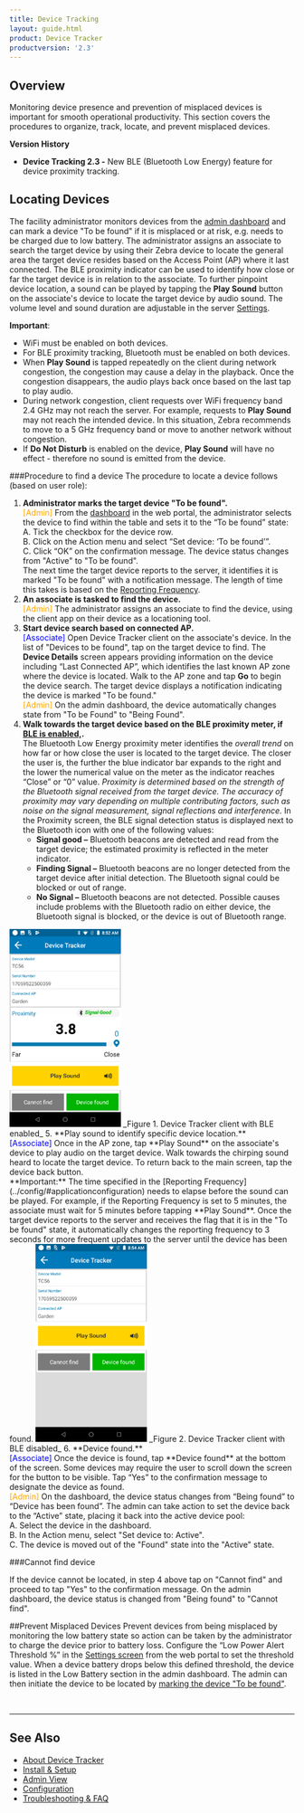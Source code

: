 ```yaml
---
title: Device Tracking
layout: guide.html
product: Device Tracker
productversion: '2.3'
---
```


## Overview
Monitoring device presence and prevention of misplaced devices is important for smooth operational productivity. This section covers the procedures to organize, track, locate, and prevent misplaced devices.

**Version History**
* **Device Tracking 2.3 -** New BLE (Bluetooth Low Energy) feature for device proximity tracking.

## Locating Devices
The facility administrator monitors devices from the [admin dashboard](../admin) and can mark a device "To be found" if it is misplaced or at risk, e.g. needs to be charged due to low battery. The administrator assigns an associate to search the target device by using their Zebra device to locate the general area the target device resides based on the Access Point (AP) where it last connected. The BLE proximity indicator can be used to identify how close or far the target device is in relation to the associate. To further pinpoint device location, a sound can be played by tapping the **Play Sound** button on the associate's device to locate the target device by audio sound. The volume level and sound duration are adjustable in the server [Settings](../config).

**Important**:
* WiFi must be enabled on both devices.
* For BLE proximity tracking, Bluetooth must be enabled on both devices.
* When **Play Sound** is tapped repeatedly on the client during network congestion, the congestion may cause a delay in the playback. Once the congestion disappears, the audio plays back once based on the last tap to play audio.
* During network congestion, client requests over WiFi frequency band 2.4 GHz may not reach the server. For example, requests to **Play Sound** may not reach the intended device. In this situation, Zebra recommends to move to a 5 GHz frequency band or move to another network without congestion.
* If **Do Not Disturb** is enabled on the device, **Play Sound** will have no effect - therefore no sound is emitted from the device.
<!--
* During network congestion, the user may need to wait for 10 seconds before being able to exit the Play Sound screen by tapping the device back button. // Remove per SOLA-4230, issue no longer reproduceable-->

<!--
1. **Animated BLE proximity indicator** – Shows the proximity range of the target device in relation to the searching device. The animation and color changes reflect the proximity as the user moves closer or further away from the device being searched.
Within proximity of about 1 meter, distance estimation ranges between 0.5 to 2 meters. Further distances will encounter more variation - at 20 meters or more the estimate may vary between 10 to 40 meters. --> 



###Procedure to find a device
The procedure to locate a device follows (based on user role):
1. **Administrator marks the target device "To be found".** <br>
<font color="orange">[Admin]</font> From the [dashboard](../admin) in the web portal, the administrator selects the device to find within the table and sets it to the “To be found” state: <br>
       A. Tick the checkbox for the device row. <br>
       B. Click on the Action menu and select “Set device: ‘To be found’”.  <br>
       C. Click “OK” on the confirmation message. The device status changes from "Active" to "To be found". <br>
The next time the target device reports to the server, it identifies it is marked "To be found" with a notification message. The length of time this takes is based on the [Reporting Frequency](../config/#applicationconfiguration). <!--and the elapsed time since the last report was received (seen in the **Updated** column on the [admin dashboard](../admin)) <sup>[1]</sup>. -->
2. **An associate is tasked to find the device.** <br>
<font color="orange">[Admin]</font> The administrator assigns an associate to find the device, using the client app on their device as a locationing tool.
3. **Start device search based on connected AP.** <br>
<font color="blue">[Associate]</font> Open Device Tracker client on the associate's device. In the list of "Devices to be found", tap on the target device to find. The **Device Details** screen appears providing information on the device including “Last Connected AP”, which identifies the last known AP zone where the device is located. Walk to the AP zone and tap **Go** to begin the device search. The target device displays a notification indicating the device is marked "To be found." <br>
<font color="orange">[Admin]</font> On the admin dashboard, the device automatically changes state from "To be Found" to "Being Found". 
4. **Walk towards the target device based on the BLE proximity meter, if [BLE is enabled,](../config).**<br>
The Bluetooth Low Energy proximity meter identifies the _overall trend_ on how far or how close the user is located to the target device. The closer the user is, the further the blue indicator bar expands to the right and the lower the numerical value on the meter as the indicator reaches “Close” or “0” value. _Proximity is determined based on the strength of the Bluetooth signal received from the target device. The accuracy of proximity may vary depending on multiple contributing factors, such as noise on the signal measurement, signal reflections and interference._ In the Proximity screen, the BLE signal detection status is displayed next to the Bluetooth icon with one of the following values:
       <ul>
       <li><b>Signal good –</b> Bluetooth beacons are detected and read from the target device; the estimated proximity is reflected in the meter indicator.</li>
       <li><b>Finding Signal –</b> Bluetooth beacons are no longer detected from the target device after initial detection. The Bluetooth signal could be blocked or out of range.</li>
       <li><b>No Signal –</b> Bluetooth beacons are not detected. Possible causes include problems with the Bluetooth radio on either device, the Bluetooth signal is blocked, or the device is out of Bluetooth range.</li>
       </ul>
 <img style="height:350px" src="find_device_ble.png" />
 _Figure 1. Device Tracker client with BLE enabled_ 
5. **Play sound to identify specific device location.** <br>
<font color="blue">[Associate]</font> Once in the AP zone, tap **Play Sound** on the associate's device to play audio on the target device. Walk towards the chirping sound heard to locate the target device. To return back to the main screen, tap the device back button. <br>
**Important:** The time specified in the [Reporting Frequency](../config/#applicationconfiguration) needs to elapse before the sound can be played. For example, if the Reporting Frequency is set to 5 minutes, the associate must wait for 5 minutes before tapping **Play Sound**. Once the target device reports to the server and receives the flag that it is in the "To be found" state, it automatically changes the reporting frequency to 3 seconds for more frequent updates to the server until the device has been found. 
 <img style="height:350px" src="find_device_no_ble.png" />
 _Figure 2. Device Tracker client with BLE disabled_ 
6. **Device found.** <br>
<font color="blue">[Associate]</font> Once the device is found, tap **Device found** at the bottom of the screen. Some devices may require the user to scroll down the screen for the button to be visible. Tap “Yes” to the confirmation message to designate the device as found. <br>
<font color="orange">[Admin]</font> On the dashboard, the device status changes from “Being found” to “Device has been found”. The admin can take action to set the device back to the “Active” state, placing it back into the active device pool: <br>
       A. Select the device in the dashboard.<br>
       B. In the Action menu, select "Set device to: Active". <br>
       C. The device is moved out of the "Found" state into the "Active" state.

<!--
Perform device search with BLE and audio.
<font color="blue">[Associate]</font> Once in the AP zone, walk towards a direction and stop every so often, 10 to 15 meters, pausing for about 30 seconds. The 3 circles with colored rings in the BLE indicator show the proximity between the device conducting the search and the target device:
   * Red - outer ring indicating the user is "far" away from the target device
   * Orange - middle ring indicating the user is "near" the target device
   * Green - inner ring indicating the user is "close" in proximity to the target device <br><br>

 "Out of Bluetooth range" message appears if the user walks beyond the distance which the Bluetooth signal can be received from the target device. As the associate physically approaches near the target device, the color-coded visual indicator can change in color from red to orange to green. As the associate moves further away from the target device, the visual indicator can change in color from green to orange to red. Repeat this step and change direction when necessary to move closer to the device. 
 
 At any time during the search, tap **Play Sound** to play audio on the target device, further isolating the device location. Walk towards the sound to locate the device. This is particularly helpful when in the orange (near) and green (close) zones. 

    ![img](finding_device.jpg)
  _Figure 1. Device Tracker client screens while locating a device_ <br>

 > For optimal results, Zebra recommends to hold the device used for searching in the same position throughout the search activity. The device screen should be placed facing the user with no obstruction in the rear of the device. Changing device orientation during the search may negatively interfere with proximity perception. Moving at a slow pace during the search and standing still (at every 10 to 15 meters) every so often stabilizes the signals received, improving proximity measurements.

 <sup>[1]</sup> **Important Note**: Depending on when the device being searched last reported to the server, the specified [Reporting Frequency](../config/#applicationconfiguration) time needs to elapse before the sound can be played from the target device. Once the target device reports to the server and receives the flag that it is in the "To be found" state, it automatically changes the reporting frequency to 3 seconds for more frequent updates to the server until the device has been found. _For example, if the admin marks Device A “To be found” and the following conditions exist:_ 
* _Reporting Frequency is set to 5 minutes in the Settings tab_
* _Device A reported to the server a few seconds ago (as seen in the **Updated** column on the admin dashboard)_<br>

_In this scenario, approximately 5 minutes need to elapse (the next time the target device reports to the server) before the Device A identifies that it is marked as "To be found" and the associate can take action to find Device A. In this same scenario, if Device A reported to the server 4 minutes ago as seen from the dashboard, then 1 minute must elapse (time left to reach the 5 minute Reporting Frequency interval) before Device A identifies that it is marked "To be found" and the associate can take action to find Device A._
-->

###Cannot find device

If the device cannot be located, in step 4 above tap on "Cannot find" and proceed to tap "Yes" to the confirmation message. On the admin dashboard, the device status is changed from "Being found" to "Cannot find". 

<!--
##Track Device Presence
The admin dashboard on the web portal monitors device tracking by providing information on: misplaced devices, devices that are being searched for, devices that have been found, and devices that cannot be found. For each device, the “Connected AP” friendly name provides a general location of where the device resides based on the AP the device is connected to. The connected AP is displayed both on the admin dashboard and Device Tracker client. 
-->
##Prevent Misplaced Devices
Prevent devices from being misplaced by monitoring the low battery state so action can be taken by the administrator to charge the device prior to battery loss. Configure the “Low Power Alert Threshold %” in the [Settings screen](../config) from the web portal to set the threshold value. When a device battery drops below this defined threshold, the device is listed in the Low Battery section in the admin dashboard. The admin can then initiate the device to be located by [marking the device "To be found"](./#locatingdevices).

<!--
##Device Tagging
Tag devices for easier organization and tracking. Refer to [Organize Devices](../admin/#organizedevices) in the Admin View.

##Friendly Names
Use of friendly names for devices allows for easier device identification. The same holds true for access point friendly names to quickly identify the device location based on the access point it is connected to. See [Device & Access Point Management](../config/#device&accesspointmanagement) in the Configuration section.
-->
<br>

-----

## See Also

* [About Device Tracker](../about)
* [Install & Setup](../setup)
* [Admin View](../admin)
* [Configuration](../config)
* [Troubleshooting & FAQ](../troubleshooting)